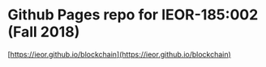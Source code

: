 # Github Pages repo for IEOR-185:002 (Fall 2018)

[https://ieor.github.io/blockchain](https://ieor.github.io/blockchain)

